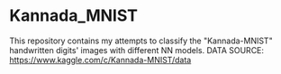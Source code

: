 # Kannada_MNIST
This repository contains my attempts to classify the "Kannada-MNIST" handwritten digits' images with different NN models.
DATA SOURCE: https://www.kaggle.com/c/Kannada-MNIST/data
